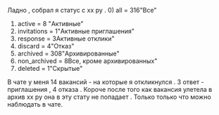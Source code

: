 Ладно , собрал я статус с хх ру .
0) all = 316"Все"
1) active = 8 "Активные"
2) invitations = 1"Активные приглашения"
3) response = 3Активные отклики"
4) discard = 4"Отказ"
5) archived = 308"Архивированные"
6) non_archived = 8Все, кроме архивированных"
7) deleted = 1"Скрытые"

В чате у меня 14 вакансий - на которые я откликнулся . 3 ответ - приглашения , 4 отказа . Короче после того как вакансия улетела в архив хх ру она в эту стату не попадает . Только только что можно наблюдать в чате.